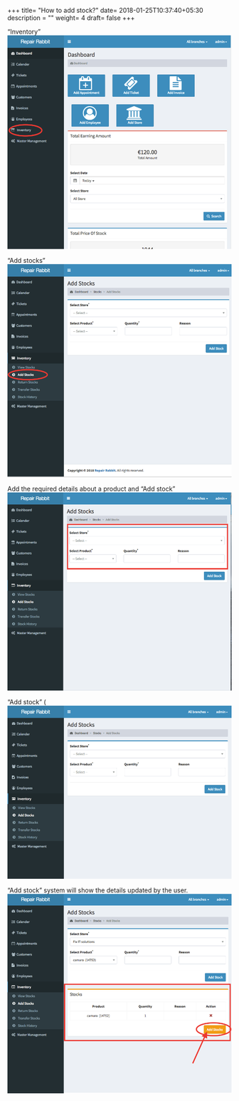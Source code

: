 +++
title= "How to add stock?"
date= 2018-01-25T10:37:40+05:30
description = ""
weight= 4
draft= false
+++




“Inventory”
![How to add stock?](/images/inventory/how_can_i_add_stock/go_to_inventory.png)

“Add stocks”
![How to add stock?](/images/inventory/how_can_i_add_stock/select_add_stock.png)

Add the required details about a product and “Add stock”
![How to add stock?](/images/inventory/how_can_i_add_stock/fill_the_required_details.png)

“Add stock”
(![How to add stock?](/images/inventory/how_can_i_add_stock/click_add_stock.png)

“Add stock” system will show the details updated by the user.
![How to add stock?](/images/inventory/how_can_i_add_stock/stock_detail_summary_again_click_add_stock.png)


